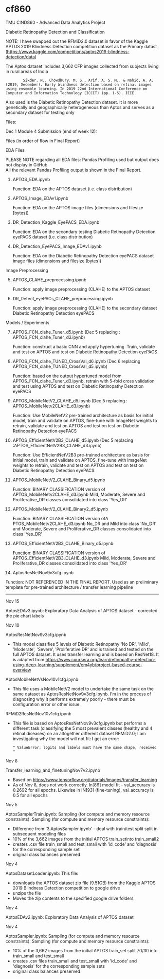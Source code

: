 # cf860
TMU CIND860  - Advanced Data Analytics Project

Diabetic Retinopathy Detection and Classification


NOTE: I have swapped out the RFMiD2.0 dataset in favor of the Kaggle APTOS 2019 Blindness Detection competition dataset as the Primary datast (https://www.kaggle.com/competitions/aptos2019-blindness-detection/data)

The Aptos dataset includes 3,662 CFP images collected from subjects living in rural areas of India

			Sikder, N., Chowdhury, M. S., Arif, A. S. M., & Nahid, A. A. (2019, December). Early blindness detection based on retinal images using ensemble learning. In 2019 22nd International Conference on Computer and Information Technology (ICCIT) (pp. 1-6). IEEE.

Also used is the Diabetic Retinopathy Detection dataset.  It is more genetically and geographically heterogeneous than Aptos and serves as a secondary dataset for testing only

Files:

Dec 1 Module 4 Submission (end of week 12):

Files (in order of flow in Final Report)

EDA Files

PLEASE NOTE regarding all EDA files: Pandas Profiling used but output does not display in GitHub.  
All the relevant Pandas Profiling output is shown in the Final Report.

1. APTOS_EDA.ipynb 

   Function: EDA on the APTOS dataset (i.e. class distribution)

2. APTOS_Image_EDAv1.ipynb

    Function: EDA on the APTOS image files (dimensions and filesize [bytes])

3. DR_Detection_Kaggle_EyePACS_EDA.ipynb

   Function: EDA on the secondary testing Diabetic Retinopathy Detection eyePACS dataset (i.e. class distribution)

4. DR_Detection_EyePACS_Image_EDAv1.ipynb

   Function: EDA on the Diabetic Retinopathy Detection eyePACS dataset image files (dimensions and filesize [bytes])

Image Preprocessing

5. APTOS_CLAHE_preprocessing.ipynb

   Function: apply image preprocessing (CLAHE) to the APTOS dataset

6. DR_Detect_eyePACs_CLAHE_preprocessing.ipynb

   Function: apply image preprocessing (CLAHE) to the secondary dataset Diabetic Retinopathy Detection eyePACS

Models / Experiments

7. APTOS_FCN_clahe_Tuner_d5.ipynb (Dec 5 replacing : APTOS_FCN_clahe_Tuner_d3.ipynb)

   Function: construct a basic CNN and apply hypertuning. Train, validate and test on APTOS and test on Diabetic Retinopathy Detection eyePACS

8. APTOS_FCN_clahe_TUNED_CrossVal_d6.ipynb (Dec 6 replacing APTOS_FCN_clahe_TUNED_CrossVal_d5.ipynb)

   Function: based on the output hypertuned model from APTOS_FCN_clahe_Tuner_d3.ipynb, retrain with 5-fold cross validation and test using APTOS and test on Diabetic Retinopathy Detection eyePACS

9. APTOS_MobileNetV2_CLAHE_d5.ipynb (Dec 5 replacing : APTOS_MobileNetv2CLAHE_d3.ipynb)

   Function: Use MobileNetV2 pre-trained architecture as basis for initial model, train and validate on APTOS, fine-tune with ImageNet weights to retrain, validate and test on APTOS and test on test on Diabetic Retinopathy Detection eyePACS

11. APTOS_EfficientNetV2B3_CLAHE_d5.ipynb  (Dec 5 replacing :APTOS_EfficientNetV2B3_CLAHE_d3.ipynb)

    Function: Use EfficientNetV2B3 pre-trained architecture as basis for initial model, train and validate on APTOS, fine-tune with ImageNet weights to retrain, validate and test on APTOS and test on test on Diabetic Retinopathy Detection eyePACS

12. APTOS_MobileNetV2_CLAHE_Binary_d5.ipynb
   
    Function: BINARY CLASSIFICATION version of APTOS_MobileNetv2CLAHE_d3.ipynb  Mild, Moderate, Severe and Proliferative_DR classes consolidated into class 'Yes_DR'

15. APTOS_MobileNetV2_CLAHE_Binary2_d5.ipynb

    Function: BINARY CLASSIFICATION version ofA PTOS_MobileNetv2CLAHE_d3.ipynb  No_DR and Mild into class 'No_DR' and  Moderate, Severe and Proliferative_DR classes consolidated into class 'Yes_DR'

14. APTOS_EfficientNetV2B3_CLAHE_Binary_d5.ipynb

    Function: BINARY CLASSIFICATION version of APTOS_EfficientNetV2B3_CLAHE_d3.ipynb  Mild, Moderate, Severe and Proliferative_DR classes consolidated into class 'Yes_DR'

15. AptosResNetNov9v3cfg.ipynb

   Function: NOT REFERENCED IN THE FINAL REPORT.  Used as an preliminary template for pre-trained architecture / transfer learning pipeline

*********************************************************************************

Nov 15

   AptosEDAv3.ipynb: Exploratory Data Analysis of APTOS dataset - corrected the pie chart labels


Nov 10

   AptosResNetNov9v3cfg.ipynb
   
   * This model classifies 5 levels of Diabetic Retinopathy 'No DR', 'Mild', 'Moderate', 'Severe', 'Proliferative DR' and is trained and tested on the full APTOS dataset. It uses transfer learning and is based on ResNet18.  It is adapted from https://www.coursera.org/learn/retinopathy-detection-using-deep-learning/supplement/em4yb/project-based-course-overview

   AptosMobileNetVsNov10v1cfg.ipynb

   * This file uses a MobileNetV2 model to undertake the same task on the same dataset as AptosResNetNov9v3cfg.ipynb.  I'm in the process of diagnosing why it performs extremely poorly - there must be configuration error or other issue.
     
   RFMiD2ResNetNov10v1cfg.ipynb
   
   * This file is based on AptosResNetNov9v3cfg.ipynb but performs a different task (classifying the 5 most prevalent classes (healthy and 4 retinal diseases) on an altogether different dataset RFMiD2.0; I am investigating why the model will not fit: I get an error:  

         " ValueError: logits and labels must have the same shape, received "

  
Nov 8

   Transfer_learning_and_finetuningNov7v2.ipynb
   * Based on https://www.tensorflow.org/tutorials/images/transfer_learning
   * As of Nov 8, does not work correctly. In[86] model.fit - val_accuracy is 0.2692 for all epochs. Likewise in IN[93] (fine-tuning), val_accuracy is 0.5 for all epochs

Nov 5

   AptosSamplerTrain.ipynb: Sampling (for compute and memory resource constraints):
   Sampling (for compute and memory resource constraints):
   * Difference from '3.AptosSampler.ipynb' - deal with train/test split split in subsequent modeling files
   * 10% of the 3,662 images from the initial APTOS train_setinto train_small2
   * creates .csv file train_small and test_small with 'id_code' and 'diagnosis' for the corresponding sample set
   * original class balances preserved
  
Nov 4

  AptosDatasetLoader.ipynb: This file:
  * downloads the APTOS dataset zip file (9.51GB) from the Kaggle APTOS 2019 Blindness Detection competition to google drive
  * unzips the file
  * Moves the zip contents to the specified google drive folders
    
Nov 4
 
 AptosEDAv2.ipynb: Exploratory Data Analysis of APTOS dataset

Nov 4

   AptosSampler.ipynb: Sampling (for compute and memory resource constraints):
   Sampling (for compute and memory resource constraints):
   * 10% of the 3,662 images from the initial APTOS train_set split 70/30 into train_small and test_small
   * creates .csv files train_small and test_small with 'id_code' and 'diagnosis' for the corresponding sample sets
   * original class balances preserved

